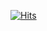 [![Hits](https://hits.seeyoufarm.com/api/count/incr/badge.svg?url=https%3A%2F%2Fgithub.com%2Fdoheelim%2Fmypage&count_bg=%239A9E97&title_bg=%23733AB4&icon=&icon_color=%239779ED&title=hits&edge_flat=false)](https://hits.seeyoufarm.com)
